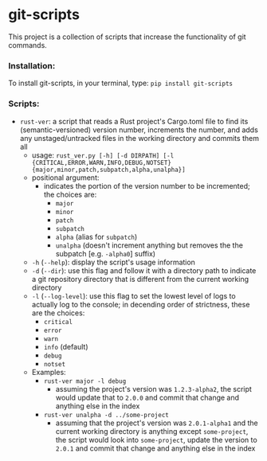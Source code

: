 # git-scripts

This project is a collection of scripts that increase the functionality of git commands.

### Installation:
To install git-scripts, in your terminal, type:
`pip install git-scripts`

### Scripts:
* `rust-ver`: a script that reads a Rust project's Cargo.toml file to find its (semantic-versioned) version number,
increments the number, and adds any unstaged/untracked files in the working directory and commits them all
    * usage: `rust_ver.py [-h] [-d DIRPATH] [-l {CRITICAL,ERROR,WARN,INFO,DEBUG,NOTSET} 
    {major,minor,patch,subpatch,alpha,unalpha}]`
    * positional argument:
        * indicates the portion of the version number to be incremented; the choices are:
            * `major`
            * `minor`
            * `patch`
            * `subpatch`
            * `alpha` (alias for `subpatch`)
            * `unalpha` (doesn't increment anything but removes the the subpatch \[e.g. `-alpha0`\] suffix)
    * `-h` (`--help`): display the script's usage information
    * `-d` (`--dir`): use this flag and follow it with a directory path to indicate a git repository directory that is
    different from the current working directory
    * `-l` (`--log-level`): use this flag to set the lowest level of logs to actually log to the console; in decending
    order of strictness, these are the choices:
        * `critical`
        * `error`
        * `warn`
        * `info` (default)
        * `debug`
        * `notset`
    * Examples:
        * `rust-ver major -l debug`
            * assuming the project's version was `1.2.3-alpha2`, the script would update that to `2.0.0` and commit that
            change and anything else in the index
        *  `rust-ver unalpha -d ../some-project`
            * assuming that the project's version was `2.0.1-alpha1` and the current working directory is anything except 
            `some-project`, the script would look into `some-project`, update the version to `2.0.1` and commit that change
            and anything else in the index
